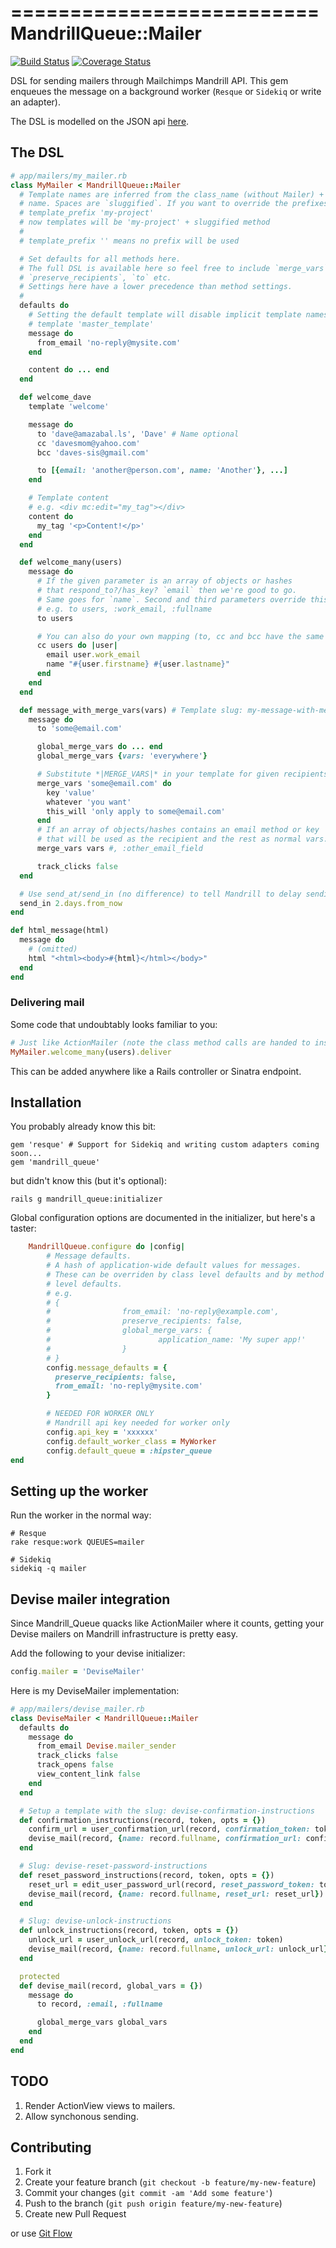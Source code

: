 ==========================
  MandrillQueue::Mailer
==========================
[![Build Status](https://travis-ci.org/fixate/mandrill_queue.png)](https://travis-ci.org/fixate/mandrill_queue)
[![Coverage Status](https://coveralls.io/repos/fixate/mandrill_queue/badge.png)](https://coveralls.io/r/fixate/mandrill_queue)

DSL for sending mailers through Mailchimps Mandrill API. This gem enqueues the
message on a background worker (`Resque` or `Sidekiq` or write an adapter).

The DSL is modelled on the JSON api [here](https://mandrillapp.com/api/docs/messages.ruby.html#method=send-template).

## The DSL

```ruby
# app/mailers/my_mailer.rb
class MyMailer < MandrillQueue::Mailer
  # Template names are inferred from the class_name (without Mailer) + the method
  # name. Spaces are `sluggified`. If you want to override the prefixes use:
  # template_prefix 'my-project'
  # now templates will be 'my-project' + sluggified method
  #
  # template_prefix '' means no prefix will be used

  # Set defaults for all methods here.
  # The full DSL is available here so feel free to include `merge_vars`,
  # `preserve_recipients`, `to` etc.
  # Settings here have a lower precedence than method settings.
  #
  defaults do
    # Setting the default template will disable implicit template names
    # template 'master_template'
    message do
      from_email 'no-reply@mysite.com'
    end

    content do ... end
  end

  def welcome_dave
    template 'welcome'

    message do
      to 'dave@amazabal.ls', 'Dave' # Name optional
      cc 'davesmom@yahoo.com'
      bcc 'daves-sis@gmail.com'

      to [{email: 'another@person.com', name: 'Another'}, ...]
    end

    # Template content
    # e.g. <div mc:edit="my_tag"></div>
    content do
      my_tag '<p>Content!</p>'
    end
  end

  def welcome_many(users)
    message do
      # If the given parameter is an array of objects or hashes
      # that respond_to?/has_key? `email` then we're good to go.
      # Same goes for `name`. Second and third parameters override this
      # e.g. to users, :work_email, :fullname
      to users

      # You can also do your own mapping (to, cc and bcc have the same DSL):
      cc users do |user|
        email user.work_email
        name "#{user.firstname} #{user.lastname}"
      end
    end
  end

  def message_with_merge_vars(vars) # Template slug: my-message-with-merge-vars
    message do
      to 'some@email.com'

      global_merge_vars do ... end
      global_merge_vars {vars: 'everywhere'}

      # Substitute *|MERGE_VARS|* in your template for given recipients
      merge_vars 'some@email.com' do
        key 'value'
        whatever 'you want'
        this_will 'only apply to some@email.com'
      end
      # If an array of objects/hashes contains an email method or key
      # that will be used as the recipient and the rest as normal vars.
      merge_vars vars #, :other_email_field

      track_clicks false
  end

  # Use send_at/send_in (no difference) to tell Mandrill to delay sending
  send_in 2.days.from_now
end

def html_message(html)
  message do
    # (omitted)
    html "<html><body>#{html}</html></body>"
  end
end
```

### Delivering mail

Some code that undoubtably looks familiar to you:

```ruby
# Just like ActionMailer (note the class method calls are handed to instance methods)
MyMailer.welcome_many(users).deliver
```

This can be added anywhere like a Rails controller or Sinatra endpoint.

## Installation

You probably already know this bit:

    gem 'resque' # Support for Sidekiq and writing custom adapters coming soon...
    gem 'mandrill_queue'

but didn't know this (but it's optional):

    rails g mandrill_queue:initializer

Global configuration options are documented in the initializer,
but here's a taster:

```ruby
    MandrillQueue.configure do |config|
        # Message defaults.
        # A hash of application-wide default values for messages.
        # These can be overriden by class level defaults and by method
        # level defaults.
        # e.g.
        # {
        #                from_email: 'no-reply@example.com',
        #                preserve_recipients: false,
        #                global_merge_vars: {
        #                        application_name: 'My super app!'
        #                }
        # }
        config.message_defaults = {
          preserve_recipients: false,
          from_email: 'no-reply@mysite.com'
        }

        # NEEDED FOR WORKER ONLY
        # Mandrill api key needed for worker only
        config.api_key = 'xxxxxx'
        config.default_worker_class = MyWorker
        config.default_queue = :hipster_queue
end
```

## Setting up the worker

Run the worker in the normal way:

    # Resque
    rake resque:work QUEUES=mailer

    # Sidekiq
    sidekiq -q mailer


## Devise mailer integration

Since Mandrill_Queue quacks like ActionMailer where it counts, getting your Devise
mailers on Mandrill infrastructure is pretty easy.

Add the following to your devise initializer:

```ruby
config.mailer = 'DeviseMailer'
```

Here is my DeviseMailer implementation:

```ruby
# app/mailers/devise_mailer.rb
class DeviseMailer < MandrillQueue::Mailer
  defaults do
    message do
      from_email Devise.mailer_sender
      track_clicks false
      track_opens false
      view_content_link false
    end
  end

  # Setup a template with the slug: devise-confirmation-instructions
  def confirmation_instructions(record, token, opts = {})
    confirm_url = user_confirmation_url(record, confirmation_token: token)
    devise_mail(record, {name: record.fullname, confirmation_url: confirm_url})
  end

  # Slug: devise-reset-password-instructions
  def reset_password_instructions(record, token, opts = {})
    reset_url = edit_user_password_url(record, reset_password_token: token)
    devise_mail(record, {name: record.fullname, reset_url: reset_url})
  end

  # Slug: devise-unlock-instructions
  def unlock_instructions(record, token, opts = {})
    unlock_url = user_unlock_url(record, unlock_token: token)
    devise_mail(record, {name: record.fullname, unlock_url: unlock_url})
  end

  protected
  def devise_mail(record, global_vars = {})
    message do
      to record, :email, :fullname

      global_merge_vars global_vars
    end
  end
end
```

## TODO

1. Render ActionView views to mailers.
2. Allow synchonous sending.

## Contributing

1. Fork it
2. Create your feature branch (`git checkout -b feature/my-new-feature`)
3. Commit your changes (`git commit -am 'Add some feature'`)
4. Push to the branch (`git push origin feature/my-new-feature`)
5. Create new Pull Request

or use [Git Flow](https://github.com/nvie/gitflow)
